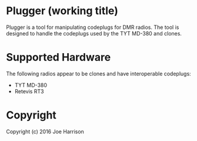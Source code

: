 # Plugger (working title)

Plugger is a tool for manipulating codeplugs for DMR radios. The tool is
designed to handle the codeplugs used by the TYT MD-380 and clones.

# Supported Hardware

The following radios appear to be clones and have interoperable codeplugs:

  * TYT MD-380
  * Retevis RT3

# Copyright

Copyright (c) 2016 Joe Harrison
